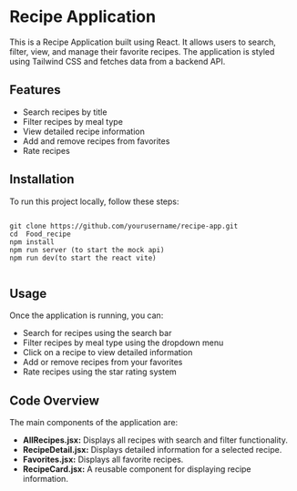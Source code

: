 <body>
    <div class="container">
        <h1>Recipe Application</h1>
        <p>This is a Recipe Application built using React. It allows users to search, filter, view, and manage their favorite recipes. The application is styled using Tailwind CSS and fetches data from a backend API.</p>

<h2>Features</h2>
        <ul>
          <li>Search recipes by title</li>
            <li>Filter recipes by meal type</li>
            <li>View detailed recipe information</li>
            <li>Add and remove recipes from favorites</li>
            <li>Rate recipes</li>
        </ul>

  <h2>Installation</h2>
        <p>To run this project locally, follow these steps:</p>
        <pre><code>
git clone https://github.com/yourusername/recipe-app.git
cd  Food_recipe
npm install
npm run server (to start the mock api)
npm run dev(to start the react vite)
        </code></pre>

  <h2>Usage</h2>
        <p>Once the application is running, you can:</p>
        <ul>
            <li>Search for recipes using the search bar</li>
            <li>Filter recipes by meal type using the dropdown menu</li>
            <li>Click on a recipe to view detailed information</li>
            <li>Add or remove recipes from your favorites</li>
            <li>Rate recipes using the star rating system</li>
        </ul>

<h2>Code Overview</h2>
        <p>The main components of the application are:</p>
        <ul>
            <li><strong>AllRecipes.jsx:</strong> Displays all recipes with search and filter functionality.</li>
            <li><strong>RecipeDetail.jsx:</strong> Displays detailed information for a selected recipe.</li>
            <li><strong>Favorites.jsx:</strong> Displays all favorite recipes.</li>
            <li><strong>RecipeCard.jsx:</strong> A reusable component for displaying recipe information.</li>
        </ul>

        
